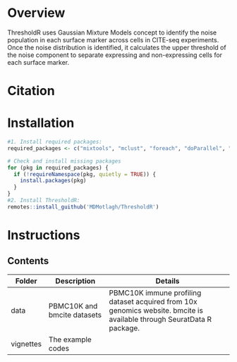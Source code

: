 # Overview
ThresholdR uses Gaussian Mixture Models concept to identify the noise population in each surface marker across cells in CITE-seq experiments. Once the noise distribution is identified, it calculates the upper threshold of the noise component to separate expressing and non-expressing cells for each surface marker. 
# Citation
# Installation
```r
#1. Install required packages:
required_packages <- c("mixtools", "mclust", "foreach", "doParallel", "ggplot2", "AdaptGauss")

# Check and install missing packages
for (pkg in required_packages) {
  if (!requireNamespace(pkg, quietly = TRUE)) {
    install.packages(pkg)
  }
}
#2. Install ThresholdR:
remotes::install_guithub('MDMotlagh/ThresholdR')
```
# Instructions
## Contents
| Folder | Description | Details |
| --------------- | --------------- | --------------- |
| data   | PBMC10K and bmcite datasets   | PBMC10K immune profiling dataset acquired from 10x genomics website. bmcite is available through SeuratData R package.   |
| vignettes   | The example codes  |    |


